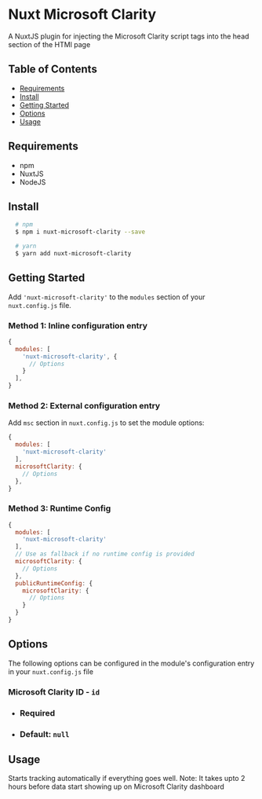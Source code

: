 # Nuxt Microsoft Clarity

A NuxtJS plugin for injecting the Microsoft Clarity script tags into the head section of the HTMl page

## Table of Contents
- [Requirements](#requirements)
- [Install](#install)
- [Getting Started](#getting-started)
- [Options](#options)
- [Usage](#usage)

## Requirements
  - npm
  - NuxtJS
  - NodeJS

## Install
```sh
  # npm
  $ npm i nuxt-microsoft-clarity --save

  # yarn
  $ yarn add nuxt-microsoft-clarity

```

## Getting Started
Add `'nuxt-microsoft-clarity'` to the `modules` section of your `nuxt.config.js` file.

### Method 1: Inline configuration entry

```js
{
  modules: [
    'nuxt-microsoft-clarity', {
      // Options
    }
  ],
}
```

### Method 2: External configuration entry
Add `msc` section in `nuxt.config.js` to set the module options:

```js
{
  modules: [
    'nuxt-microsoft-clarity'
  ],
  microsoftClarity: {
    // Options
  },
}
```

### Method 3: Runtime Config

```js
{
  modules: [
    'nuxt-microsoft-clarity'
  ],
  // Use as fallback if no runtime config is provided
  microsoftClarity: {
    // Options
  },
  publicRuntimeConfig: {
    microsoftClarity: {
      // Options
    }
  }
}
```

## Options
The following options can be configured in the module's configuration entry in your `nuxt.config.js` file

### Microsoft Clarity ID - `id`
- ### Required
- ### Default: `null`
## Usage 
 Starts tracking automatically if everything goes well. Note: It takes upto 2 hours before data start showing up on Microsoft Clarity dashboard
